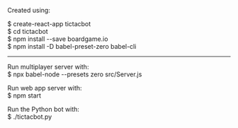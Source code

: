 Created using:  

$ create-react-app tictacbot  
$ cd tictacbot  
$ npm install --save boardgame.io  
$ npm install -D babel-preset-zero babel-cli

---  
Run multiplayer server with:  
$ npx babel-node --presets zero src/Server.js  
  
Run web app server with:  
$ npm start  

Run the Python bot with:  
$ ./tictacbot.py
